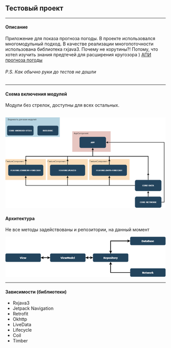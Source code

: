 ## Тестовый проект
---
#### Описание
Приложение для показа прогноза погоды. В проекте использовался многомодульный подход. В качестве
реализации многопоточности использована библиотека rxjava3. Почему не корутины?! Потому, что хотел изучить 
знания предтечей для расширения кругозора )
[АПИ прогноза погоды](https://www.weatherapi.com/docs/)


###### P.S. Как обычно руки до тестов не дошли
---
#### Схема включения модулей
Модули без стрелок, доступны для всех остальных.  

![Image](/previews/modules.png "Modules and dagger")
---
#### Архитектура
Не все методы задействованы и репозитории, на данный момент

![Image](/previews/arch.png "Architecture")


---
#### Зависимости (библиотеки)
 - Rxjava3
 - Jetpack Navigation
 - Retrofit
 - Okhttp
 - LiveData
 - Lifecycle
 - Coil
 - Timber